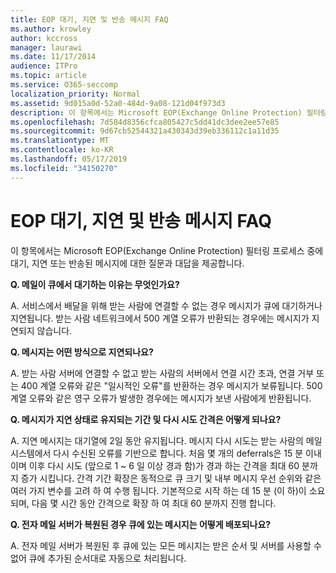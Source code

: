 ```yaml
---
title: EOP 대기, 지연 및 반송 메시지 FAQ
ms.author: krowley
author: kccross
manager: laurawi
ms.date: 11/17/2014
audience: ITPro
ms.topic: article
ms.service: O365-seccomp
localization_priority: Normal
ms.assetid: 9d015a0d-52a0-484d-9a08-121d04f973d3
description: 이 항목에서는 Microsoft EOP(Exchange Online Protection) 필터링 프로세스 중에 대기, 지연 또는 반송된 메시지에 대한 질문과 대답을 제공합니다.
ms.openlocfilehash: 7d584d8356cfca805427c5dd41dc3dee2ee57e85
ms.sourcegitcommit: 9d67cb52544321a430343d39eb336112c1a11d35
ms.translationtype: MT
ms.contentlocale: ko-KR
ms.lasthandoff: 05/17/2019
ms.locfileid: "34150270"
---
```

# <a name="eop-queued-deferred-and-bounced-messages-faq"></a>EOP 대기, 지연 및 반송 메시지 FAQ

이 항목에서는 Microsoft EOP(Exchange Online Protection) 필터링 프로세스 중에 대기, 지연 또는 반송된 메시지에 대한 질문과 대답을 제공합니다.
  
 **Q. 메일이 큐에서 대기하는 이유는 무엇인가요?**
  
A. 서비스에서 배달을 위해 받는 사람에 연결할 수 없는 경우 메시지가 큐에 대기하거나 지연됩니다. 받는 사람 네트워크에서 500 계열 오류가 반환되는 경우에는 메시지가 지연되지 않습니다.
  
 **Q. 메시지는 어떤 방식으로 지연되나요?**
  
A. 받는 사람 서버에 연결할 수 없고 받는 사람의 서버에서 연결 시간 초과, 연결 거부 또는 400 계열 오류와 같은 "일시적인 오류"를 반환하는 경우 메시지가 보류됩니다. 500 계열 오류와 같은 영구 오류가 발생한 경우에는 메시지가 보낸 사람에게 반환됩니다.
  
 **Q. 메시지가 지연 상태로 유지되는 기간 및 다시 시도 간격은 어떻게 되나요?**
  
A. 지연 메시지는 대기열에 2일 동안 유지됩니다. 메시지 다시 시도는 받는 사람의 메일 시스템에서 다시 수신된 오류를 기반으로 합니다. 처음 몇 개의 deferrals은 15 분 이내 이며 이후 다시 시도 (앞으로 1 ~ 6 일 이상 경과 함)가 경과 하는 간격을 최대 60 분까지 증가 시킵니다. 간격 기간 확장은 동적으로 큐 크기 및 내부 메시지 우선 순위와 같은 여러 가지 변수를 고려 하 여 수행 됩니다. 기본적으로 시작 하는 데 15 분 (이 하)이 소요 되며, 다음 몇 시간 동안 간격으로 확장 하 여 최대 60 분까지 진행 합니다.
  
 **Q. 전자 메일 서버가 복원된 경우 큐에 있는 메시지는 어떻게 배포되나요?**
  
A. 전자 메일 서버가 복원된 후 큐에 있는 모든 메시지는 받은 순서 및 서버를 사용할 수 없어 큐에 추가된 순서대로 자동으로 처리됩니다. 
  

